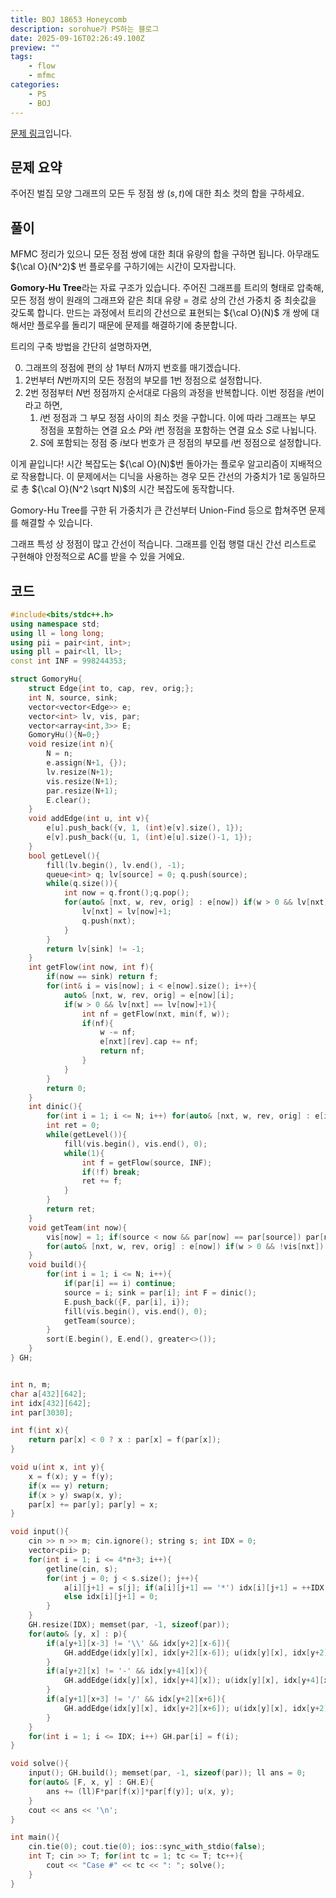 ```yaml
---
title: BOJ 18653 Honeycomb
description: sorohue가 PS하는 블로그
date: 2025-09-16T02:26:49.100Z
preview: ""
tags:
    - flow
    - mfmc
categories:
    - PS
    - BOJ
---
```


[문제 링크](https://boj.kr/18653)입니다.

## 문제 요약

주어진 벌집 모양 그래프의 모든 두 정점 쌍 $(s,t)$에 대한 최소 컷의 합을 구하세요.

## 풀이

MFMC 정리가 있으니 모든 정점 쌍에 대한 최대 유량의 합을 구하면 됩니다. 아무래도 ${\cal O}(N^2)$ 번 플로우를 구하기에는 시간이 모자랍니다.

**Gomory-Hu Tree**라는 자료 구조가 있습니다. 주어진 그래프를 트리의 형태로 압축해, 모든 정점 쌍이 원래의 그래프와 같은 최대 유량 = 경로 상의 간선 가중치 중 최솟값을 갖도록 합니다. 만드는 과정에서 트리의 간선으로 표현되는 ${\cal O}(N)$ 개 쌍에 대해서만 플로우를 돌리기 때문에 문제를 해결하기에 충분합니다.

트리의 구축 방법을 간단히 설명하자면,

0. 그래프의 정점에 편의 상 $1$부터 $N$까지 번호를 매기겠습니다.
1. $2$번부터 $N$번까지의 모든 정점의 부모를 $1$번 정점으로 설정합니다.
2. $2$번 정점부터 $N$번 정점까지 순서대로 다음의 과정을 반복합니다. 이번 정점을 $i$번이라고 하면,
   1. $i$번 정점과 그 부모 정점 사이의 최소 컷을 구합니다. 이에 따라 그래프는 부모 정점을 포함하는 연결 요소 $P$와 $i$번 정점을 포함하는 연결 요소 $S$로 나뉩니다.
   2. $S$에 포함되는 정점 중 $i$보다 번호가 큰 정점의 부모를 $i$번 정점으로 설정합니다.

이게 끝입니다! 시간 복잡도는 ${\cal O}(N)$번 돌아가는 플로우 알고리즘이 지배적으로 작용합니다. 이 문제에서는 디닉을 사용하는 경우 모든 간선의 가중치가 1로 동일하므로 총 ${\cal O}(N^2 \sqrt N)$의 시간 복잡도에 동작합니다.

Gomory-Hu Tree를 구한 뒤 가중치가 큰 간선부터 Union-Find 등으로 합쳐주면 문제를 해결할 수 있습니다.

그래프 특성 상 정점이 많고 간선이 적습니다. 그래프를 인접 행렬 대신 간선 리스트로 구현해야 안정적으로 AC를 받을 수 있을 거에요.

## 코드

```cpp
#include<bits/stdc++.h>
using namespace std;
using ll = long long;
using pii = pair<int, int>;
using pll = pair<ll, ll>;
const int INF = 998244353;

struct GomoryHu{
    struct Edge{int to, cap, rev, orig;};
    int N, source, sink;
    vector<vector<Edge>> e;
    vector<int> lv, vis, par;
    vector<array<int,3>> E;
    GomoryHu(){N=0;}
    void resize(int n){
        N = n;
        e.assign(N+1, {});
        lv.resize(N+1);
        vis.resize(N+1);
        par.resize(N+1);
        E.clear();
    }
    void addEdge(int u, int v){
        e[u].push_back({v, 1, (int)e[v].size(), 1});
        e[v].push_back({u, 1, (int)e[u].size()-1, 1});
    }
    bool getLevel(){
        fill(lv.begin(), lv.end(), -1);
        queue<int> q; lv[source] = 0; q.push(source);
        while(q.size()){
            int now = q.front();q.pop();
            for(auto& [nxt, w, rev, orig] : e[now]) if(w > 0 && lv[nxt] == -1){
                lv[nxt] = lv[now]+1;
                q.push(nxt);
            }
        }
        return lv[sink] != -1;
    }
    int getFlow(int now, int f){
        if(now == sink) return f;
        for(int& i = vis[now]; i < e[now].size(); i++){
            auto& [nxt, w, rev, orig] = e[now][i];
            if(w > 0 && lv[nxt] == lv[now]+1){
                int nf = getFlow(nxt, min(f, w));
                if(nf){
                    w -= nf;
                    e[nxt][rev].cap += nf;
                    return nf;
                }
            }
        }
        return 0;
    }
    int dinic(){
        for(int i = 1; i <= N; i++) for(auto& [nxt, w, rev, orig] : e[i]) w = orig;
        int ret = 0;
        while(getLevel()){
            fill(vis.begin(), vis.end(), 0);
            while(1){
                int f = getFlow(source, INF);
                if(!f) break;
                ret += f;
            }
        }
        return ret;
    }
    void getTeam(int now){
        vis[now] = 1; if(source < now && par[now] == par[source]) par[now] = source;
        for(auto& [nxt, w, rev, orig] : e[now]) if(w > 0 && !vis[nxt]) getTeam(nxt);
    }
    void build(){
        for(int i = 1; i <= N; i++){
            if(par[i] == i) continue;
            source = i; sink = par[i]; int F = dinic();
            E.push_back({F, par[i], i});
            fill(vis.begin(), vis.end(), 0);
            getTeam(source);
        }
        sort(E.begin(), E.end(), greater<>());
    }
} GH;


int n, m;
char a[432][642];
int idx[432][642];
int par[3030];

int f(int x){
    return par[x] < 0 ? x : par[x] = f(par[x]);
}

void u(int x, int y){
    x = f(x); y = f(y);
    if(x == y) return;
    if(x > y) swap(x, y);
    par[x] += par[y]; par[y] = x;
}

void input(){
    cin >> n >> m; cin.ignore(); string s; int IDX = 0;
    vector<pii> p; 
    for(int i = 1; i <= 4*n+3; i++){
        getline(cin, s);
        for(int j = 0; j < s.size(); j++){
            a[i][j+1] = s[j]; if(a[i][j+1] == '*') idx[i][j+1] = ++IDX, p.emplace_back(i, j+1);
            else idx[i][j+1] = 0;
        }
    }
    GH.resize(IDX); memset(par, -1, sizeof(par));
    for(auto& [y, x] : p){
        if(a[y+1][x-3] != '\\' && idx[y+2][x-6]){
            GH.addEdge(idx[y][x], idx[y+2][x-6]); u(idx[y][x], idx[y+2][x-6]);
        }
        if(a[y+2][x] != '-' && idx[y+4][x]){
            GH.addEdge(idx[y][x], idx[y+4][x]); u(idx[y][x], idx[y+4][x]);
        }
        if(a[y+1][x+3] != '/' && idx[y+2][x+6]){
            GH.addEdge(idx[y][x], idx[y+2][x+6]); u(idx[y][x], idx[y+2][x+6]);
        }
    }
    for(int i = 1; i <= IDX; i++) GH.par[i] = f(i);
}

void solve(){
    input(); GH.build(); memset(par, -1, sizeof(par)); ll ans = 0;
    for(auto& [F, x, y] : GH.E){
        ans += (ll)F*par[f(x)]*par[f(y)]; u(x, y);
    }
    cout << ans << '\n';
}

int main(){
    cin.tie(0); cout.tie(0); ios::sync_with_stdio(false);
    int T; cin >> T; for(int tc = 1; tc <= T; tc++){
        cout << "Case #" << tc << ": "; solve();
    }
}
```

